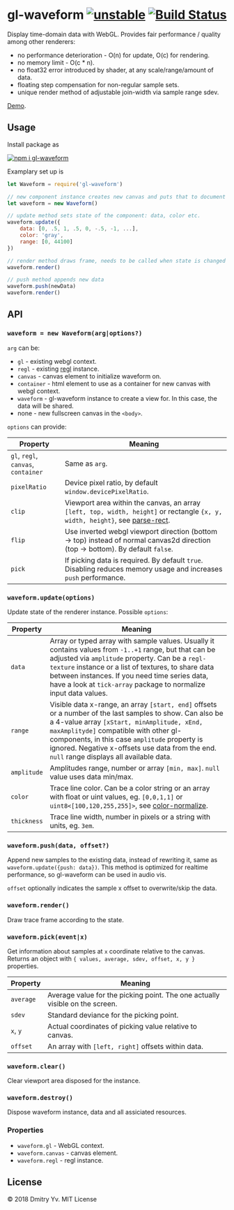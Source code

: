 # gl-waveform [![unstable](https://img.shields.io/badge/stability-unstable-green.svg)](http://github.com/badges/stability-badges) [![Build Status](https://img.shields.io/travis/a-vis/gl-waveform.svg)](https://travis-ci.org/a-vis/gl-waveform)

Display time-domain data with WebGL. Provides fair performance / quality among other renderers:

* no performance deterioration - O(n) for update, O(c) for rendering.
* no memory limit - O(c * n).
* no float32 error introduced by shader, at any scale/range/amount of data.
* floating step compensation for non-regular sample sets.
* unique render method of adjustable join-width via sample range sdev.

[Demo](https://a-vis.github.io/gl-waveform).

## Usage

Install package as

[![npm i gl-waveform](https://nodei.co/npm/gl-waveform.png?mini=true)](https://npmjs.org/package/gl-waveform/)

Examplary set up is

```js
let Waveform = require('gl-waveform')

// new component instance creates new canvas and puts that to document
let waveform = new Waveform()

// update method sets state of the component: data, color etc.
waveform.update({
	data: [0, .5, 1, .5, 0, -.5, -1, ...],
	color: 'gray',
	range: [0, 44100]
})

// render method draws frame, needs to be called when state is changed
waveform.render()

// push method appends new data
waveform.push(newData)
waveform.render()
```

## API

### `waveform = new Waveform(arg|options?)`

`arg` can be:

* `gl` - existing webgl context.
* `regl` - existing [regl](https://ghub.io/regl) instance.
* `canvas` - canvas element to initialize waveform on.
* `container` - html element to use as a container for new canvas with webgl context.
* `waveform` - gl-waveform instance to create a view for. In this case, the data will be shared.
* none - new fullscreen canvas in the `<body>`.

`options` can provide:

Property | Meaning
---|---
`gl`, `regl`, `canvas`, `container` | Same as `arg`.
`pixelRatio` | Device pixel ratio, by default `window.devicePixelRatio`.
`clip` | Viewport area within the canvas, an array `[left, top, width, height]` or rectangle `{x, y, width, height}`, see [parse-rect](https://ghub.io/parse-rect).
`flip` | Use inverted webgl viewport direction (bottom → top) instead of normal canvas2d direction (top → bottom). By default `false`.
`pick` | If picking data is required. By default `true`. Disabling reduces memory usage and increases `push` performance.

### `waveform.update(options)`

Update state of the renderer instance. Possible `options`:

Property | Meaning
---|---
`data`			| Array or typed array with sample values. Usually it contains values from `-1..+1` range, but that can be adjusted via `amplitude` property. Can be a `regl-texture` instance or a list of textures, to share data between instances. If you need time series data, have a look at `tick-array` package to normalize input data values.
`range`			| Visible data x-range, an array `[start, end]` offsets or a number of the last samples to show. Can also be a 4-value array `[xStart, minAmplitude, xEnd, maxAmplityde]` compatible with other gl-components, in this case `amplitude` property is ignored. Negative x-offsets use data from the end. `null` range displays all available data.
`amplitude` 	| Amplitudes range, number or array `[min, max]`. `null` value uses data min/max.
`color` 		| Trace line color. Can be a color string or an array with float or uint values, eg. `[0,0,1,1]` or `uint8<[100,120,255,255]>`, see [color-normalize](https://ghub.io/color-normalize).
`thickness` 	| Trace line width, number in pixels or a string with units, eg. `3em`.

### `waveform.push(data, offset?)`

Append new samples to the existing data, instead of rewriting it, same as `waveform.update({push: data})`. This method is optimized for realtime performance, so gl-waveform can be used in audio vis.

`offset` optionally indicates the sample x offset to overwrite/skip the data.

### `waveform.render()`

Draw trace frame according to the state.

### `waveform.pick(event|x)`

Get information about samples at `x` coordinate relative to the canvas. Returns an object with `{ values, average, sdev, offset, x, y }` properties.

Property | Meaning
---|---
`average` | Average value for the picking point. The one actually visible on the screen.
`sdev` | Standard deviance for the picking point.
`x`, `y` | Actual coordinates of picking value relative to canvas.
`offset` | An array with `[left, right]` offsets within data.

### `waveform.clear()`

Clear viewport area disposed for the instance.

### `waveform.destroy()`

Dispose waveform instance, data and all assiciated resources.

### Properties

* `waveform.gl` - WebGL context.
* `waveform.canvas` - canvas element.
* `waveform.regl` - regl instance.

<!-- TODO: benchmark -->

<!-- ### See also -->
<!-- * [audio-waveform](https://github.com/a-vis/audio-waveform) − extended waveform renderer for audio. -->

## License

© 2018 Dmitry Yv. MIT License
